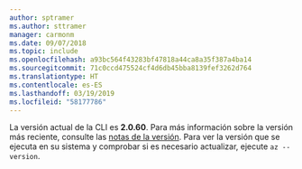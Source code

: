 ```yaml
---
author: sptramer
ms.author: sttramer
manager: carmonm
ms.date: 09/07/2018
ms.topic: include
ms.openlocfilehash: a93bc564f43283bf47818a44ca8a35f387a4ba14
ms.sourcegitcommit: 71c0ccd475524cf4d6db45bba8139fef3262d764
ms.translationtype: HT
ms.contentlocale: es-ES
ms.lasthandoff: 03/19/2019
ms.locfileid: "58177786"
---
```

La versión actual de la CLI es __2.0.60__. Para más información sobre la versión más reciente, consulte las [notas de la versión](../release-notes-azure-cli.md). Para ver la versión que se ejecuta en su sistema y comprobar si es necesario actualizar, ejecute `az --version`.
